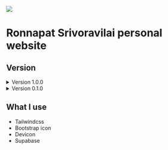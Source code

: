 ![](https://ronnapat.com/favicon.ico)
# Ronnapat Srivoravilai personal website

## Version
<details>
    <summary markdown="span">Version 1.0.0</summary>
    In this version I use tailwindcss with svelte kit also in this version I add th languages
</details>
<details>
    <summary markdown="span">Version 0.1.0</summary>
    In this version I use bootstrap with svelte kit but in this version we only have 1 languages
</details>

## What I use

- Tailwindcss
- Bootstrap icon
- Devicon
- Supabase